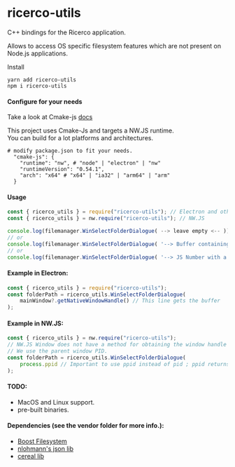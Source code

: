 # ricerco-utils
C++ bindings for the Ricerco application.

Allows to access OS specific filesystem features which are not present on Node.js applications.

Install
```shell
yarn add ricerco-utils
npm i ricerco-utils
```

#### Configure for your needs
Take a look at Cmake-js [docs](https://github.com/cmake-js/cmake-js)
<p>This project uses Cmake-Js and targets a NW.JS runtime.<br>
You can build for a lot platforms and architectures.<br></p>

```shell
# modify package.json to fit your needs.
  "cmake-js": {
    "runtime": "nw", # "node" | "electron" | "nw"
    "runtimeVersion": "0.54.1",
    "arch": "x64" # "x64" | "ia32" | "arm64" | "arm"
  }
```

#### Usage
```javascript
const { ricerco_utils } = require("ricerco-utils"); // Electron and other Node apps
const { ricerco_utils } = nw.require("ricerco-utils"); // NW.JS

console.log(filemanager.WinSelectFolderDialogue( --> leave empty <-- )); // Cannot freeze the window input.
// or
console.log(filemanager.WinSelectFolderDialogue( '--> Buffer containing a window handle (Only supports HWND for now) <--' ));
// or
console.log(filemanager.WinSelectFolderDialogue( '--> JS Number with a window PID (Only supports Windows PID for now) <--' ));
```

#### Example in Electron:
```javascript
const { ricerco_utils } = require("ricerco-utils");
const folderPath = ricerco_utils.WinSelectFolderDialogue(
    mainWindow?.getNativeWindowHandle() // This line gets the buffer
);
```

#### Example in NW.JS:
```javascript
const { ricerco_utils } = nw.require("ricerco-utils");
// NW.JS Window does not have a method for obtaining the window handle so
// We use the parent window PID.
const folderPath = ricerco_utils.WinSelectFolderDialogue(
    process.ppid // Important to use ppid instead of pid ; ppid returns the parent window PID.
);
```

#### TODO:
  - MacOS and Linux support.
  - pre-built binaries.

#### Dependencies (see the vendor folder for more info.):
  - [Boost Filesystem](https://github.com/boostorg/filesystem)
  - [nlohmann's json lib](https://github.com/nlohmann/json)
  - [cereal lib](https://github.com/USCiLab/cereal)